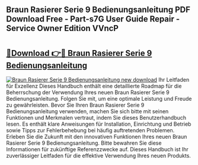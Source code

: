## Braun Rasierer Serie 9 Bedienungsanleitung PDF Download Free - Part-s7G User Guide Repair - Service Owner Edition VVncP

# <h2><a href="http://df34iyk.blite.top/?on=Braun+Rasierer+Serie+9+Bedienungsanleitung">🔗Download 👉🔴 Braun Rasierer Serie 9 Bedienungsanleitung</a></h2>

[![Braun Rasierer Serie 9 Bedienungsanleitung new download](https://i.imgur.com/lujVjoI.png)](http://df34iyk.blite.top/?on=Braun+Rasierer+Serie+9+Bedienungsanleitung)
Ihr Leitfaden für Exzellenz Dieses Handbuch enthält eine detaillierte Roadmap für die Beherrschung der Verwendung Ihres neuen Braun Rasierer Serie 9 Bedienungsanleitung. Folgen Sie mit, um eine optimale Leistung und Freude zu gewährleisten. Bevor Sie Ihren Braun Rasierer Serie 9 Bedienungsanleitung verwenden, machen Sie sich bitte mit seinen Funktionen und Merkmalen vertraut, indem Sie dieses Benutzerhandbuch lesen. Es enthält klare Anweisungen für Installation, Einrichtung und Betrieb sowie Tipps zur Fehlerbehebung bei häufig auftretenden Problemen. Erleben Sie die Zukunft mit den innovativen Funktionen Ihres neuen Braun Rasierer Serie 9 Bedienungsanleitung. Bitte bewahren Sie diese Informationen für zukünftige Referenzzwecke auf. Dieses Handbuch ist Ihr zuverlässiger Leitfaden für die effektive Verwendung Ihres neuen Produkts.

